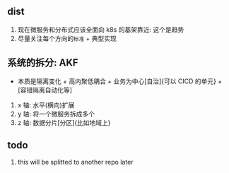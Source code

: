 ## dist

1. 现在微服务和分布式应该全面向 k8s 的基架靠近: 这个是趋势
2. 尽量关注每个方向的`标准` + 典型实现

## 系统的拆分: AKF

- 本质是隔离变化 + 高内聚低耦合 + 业务为中心[自治]{可以 CICD 的单元} + [容错隔离自动化等]

1. x 轴: 水平(横向)扩展
2. y 轴: 将一个微服务拆成多个
3. z 轴: 数据分片[分区]{比如地域上}

## todo

1. this will be splitted to another repo later
